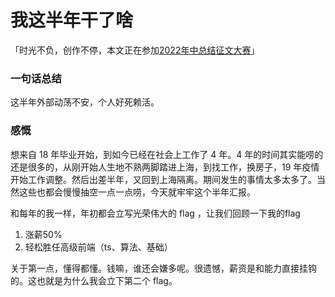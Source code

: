 # 我这半年干了啥

「时光不负，创作不停，本文正在参加[2022年中总结征文大赛](https://juejin.cn/post/7108989863126368286)」


### 一句话总结

这半年外部动荡不安，个人好死赖活。

### 感慨

想来自 18 年毕业开始，到如今已经在社会上工作了 4 年。4 年的时间其实能唠的还是很多的，从刚开始人生地不熟两脚踏进上海，到找工作，换房子，19 年疫情开始工作调整。然后出差半年，又回到上海隔离。期间发生的事情太多太多了。当然这些也都会慢慢抽空一点一点唠，今天就牢牢这个半年汇报。

和每年的我一样，年初都会立写光荣伟大的 flag ，让我们回顾一下我的flag

1. 涨薪50%
2. 轻松胜任高级前端（ts、算法、基础）

关于第一点，懂得都懂。钱嘛，谁还会嫌多呢。很遗憾，薪资是和能力直接挂钩的。这也就是为什么我会立下第二个 flag。